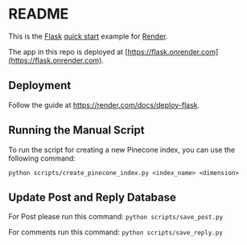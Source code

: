 # README

This is the [Flask](http://flask.pocoo.org/) [quick start](http://flask.pocoo.org/docs/1.0/quickstart/#a-minimal-application) example for [Render](https://render.com).

The app in this repo is deployed at [https://flask.onrender.com](https://flask.onrender.com).

## Deployment

Follow the guide at https://render.com/docs/deploy-flask.

## Running the Manual Script

To run the script for creating a new Pinecone index, you can use the following command:

`python scripts/create_pinecone_index.py <index_name> <dimension>`

## Update Post and Reply Database

For Post please run this command:
`python scripts/save_post.py`

For comments run this command:
`python scripts/save_reply.py`
